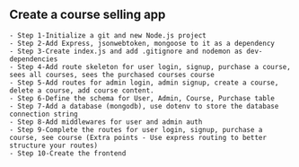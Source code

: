 ##  Create a course selling app
    - Step 1-Initialize a git and new Node.js project
    - Step 2-Add Express, jsonwebtoken, mongoose to it as a dependency
    - Step 3-Create index.js and add .gitignore and nodemon as dev-dependencies
    - Step 4-Add route skeleton for user login, signup, purchase a course, sees all courses, sees the purchased courses course
    - Step 5-Add routes for admin login, admin signup, create a course, delete a course, add course content.
    - Step 6-Define the schema for User, Admin, Course, Purchase table
    - Step 7-Add a database (mongodb), use dotenv to store the database connection string
    - Step 8-Add middlewares for user and admin auth
    - Step 9-Complete the routes for user login, signup, purchase a course, see course (Extra points - Use express routing to better structure your routes)
    - Step 10-Create the frontend